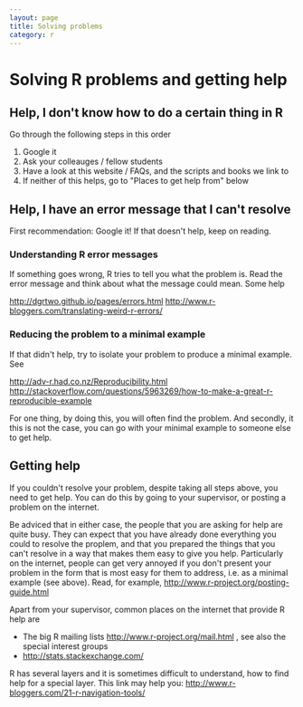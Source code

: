 ```yaml
---
layout: page
title: Solving problems
category: r
---
```


Solving R problems and getting help
===

## Help, I don't know how to do a certain thing in R

Go through the following steps in this order

1. Google it
2. Ask your colleauges / fellow students
3. Have a look at this website / FAQs, and the scripts and books we link to
4. If neither of this helps, go to "Places to get help from" below


## Help, I have an error message that I can't resolve

First recommendation: Google it! If that doesn't help, keep on reading.

### Understanding R error messages 

If something goes wrong, R tries to tell you what the problem is. Read the error message and think about what the message could mean. Some help

http://dgrtwo.github.io/pages/errors.html
http://www.r-bloggers.com/translating-weird-r-errors/

### Reducing the problem to a minimal example

If that didn't help, try to isolate your problem to produce a minimal example. See 

http://adv-r.had.co.nz/Reproducibility.html
http://stackoverflow.com/questions/5963269/how-to-make-a-great-r-reproducible-example

For one thing, by doing this, you will often find the problem. And secondly, it this is not the case, you can go with your minimal example to someone else to get help. 

## Getting help

If you couldn't resolve your problem, despite taking all steps above, you need to get help. You can do this by going to your supervisor, or posting a problem on the internet.

Be adviced that in either case, the people that you are asking for help are quite busy. They can expect that you have already done everything you could to resolve the proplem, and that you prepared the things that you can't resolve in a way that makes them easy to give you help. Particularly on the internet, people can get very annoyed if you don't present your problem in the form that is most easy for them to address, i.e. as a minimal example (see above). Read, for example, http://www.r-project.org/posting-guide.html

Apart from your supervisor, common places on the internet that provide R help are 

* The big R mailing lists http://www.r-project.org/mail.html , see also the special interest groups
* http://stats.stackexchange.com/

R has several layers and it is sometimes difficult to understand, how to find help for a special layer. This link may help you: http://www.r-bloggers.com/21-r-navigation-tools/










